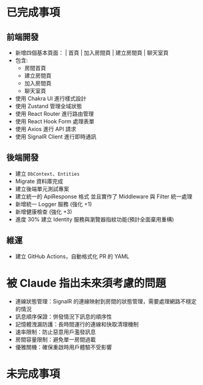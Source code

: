 ﻿# 已完成事項

## 前端開發

- 新增四個基本頁面： | 首頁 | 加入房間頁 | 建立房間頁 | 聊天室頁
- 包含:
  - 房間首頁
  - 建立房間頁
  - 加入房間頁
  - 聊天室頁
- 使用 Chakra UI 進行樣式設計
- 使用 Zustand 管理全域狀態
- 使用 React Router 進行路由管理
- 使用 React Hook Form 處理表單
- 使用 Axios 進行 API 請求
- 使用 SignalR Client 進行即時通訊

## 後端開發

- 建立 `DbContext`、`Entities`
- Migrate 資料庫完成
- 建立後端單元測試專案
- 建立統一的 ApiResponse 格式 並且實作了 Middleware 與 Filter 統一處理
- 新增統一 Logger 服務 (強化 +1)
- 新增健康檢查 (強化 +3)
- 進度 30% 建立 Identity 服務與瀏覽器指紋功能(預計全面棄用重構)

## 維運

- 建立 GitHub Actions，自動格式化 PR 的 YAML

# 被 Claude 指出未來須考慮的問題

- 連線狀態管理：SignalR 的連線映射到房間的狀態管理，需要處理網路不穩定的情況
- 訊息順序保證：併發情況下訊息的順序性
- 記憶體洩漏防護：長時間運行的連線和快取清理機制
- 速率限制：防止惡意用戶濫發訊息
- 房間容量限制：避免單一房間過載
- 優雅關機：確保重啟時用戶體驗不受影響

# 未完成事項
